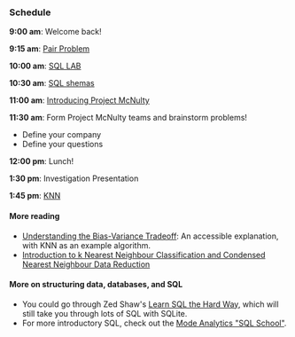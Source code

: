 ### Schedule

**9:00 am**: Welcome back! 

**9:15 am**: [Pair Problem](pair.md)

**10:00 am**: [SQL LAB](SQL_lab.md)

**10:30 am**: [SQL shemas](SQL_schemas.pdf)

**11:00 am**: [Introducing Project McNulty](McNulty.pdf)

**11:30 am**: Form Project McNulty teams and brainstorm problems!

 * Define your company
 * Define your questions

**12:00 pm**: Lunch!

**1:30 pm**: Investigation Presentation

**1:45 pm**: [KNN](Knn.pdf)



#### More reading

 * [Understanding the Bias-Variance Tradeoff](http://scott.fortmann-roe.com/docs/BiasVariance.html): An accessible explanation, with KNN as an example algorithm.
 * [Introduction to k Nearest Neighbour Classification and Condensed Nearest Neighbour Data Reduction](http://www.math.le.ac.uk/people/ag153/homepage/KNN/OliverKNN_Talk.pdf)

#### More on structuring data, databases, and SQL

* You could go through Zed Shaw's [Learn SQL the Hard Way](http://sql.learncodethehardway.org/book/), which will still take you through lots of SQL with SQLite.
 * For more introductory SQL, check out the [Mode Analytics "SQL School"](http://sqlschool.modeanalytics.com/).

